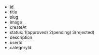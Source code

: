 <!-- POST -->

- id
- title
- slug
- image
- createAt
- status: 1(approved) 2(pending) 3(rejected)
- description
- userId
- categoryId
